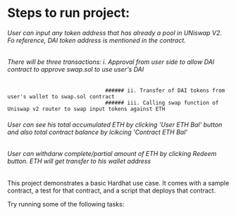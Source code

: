 # Steps to run project:

###### User can input any token address that has already a pool in UNiswap V2. Fo reference, DAI token address is mentioned in the contract.
###### There will be three transactions: i. Approval from user side to allow DAI contract to approve swap.sol to use user's DAI
                                   ###### ii. Transfer of DAI tokens from user's wallet to swap.sol contract
                                   ###### iii. Calling swap function of Uniswap v2 router to swap input tokens against ETH
                                   
###### User can see his total accumulated ETH by clicking 'User ETH Bal' button and also total contract balance by lcikcing 'Contract ETH Bal'
###### User can withdarw complete/partial amount of ETH by clicking Redeem button. ETH will get transfer to his wallet address


This project demonstrates a basic Hardhat use case. It comes with a sample contract, a test for that contract, and a script that deploys that contract.

Try running some of the following tasks:


